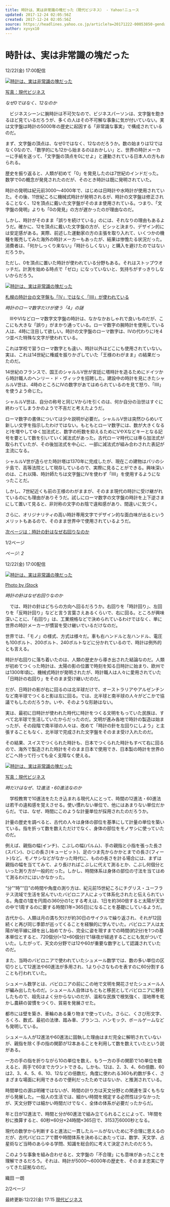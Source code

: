 ```yaml
---
title: 時計は、実は非常識の塊だった（現代ビジネス） - Yahoo!ニュース
updated: 2017-12-24 02:05:56Z
created: 2017-12-24 02:05:56Z
source: https://headlines.yahoo.co.jp/article?a=20171222-00053850-gendaibiz-soci
author: xyvyx10
---
```


# 時計は、実は非常識の塊だった

12/22(金) 17:00配信

[![時計は、実は非常識の塊だった](../_resources/20171222-00053850-gendaibiz-000-2-view.jpg)](https://headlines.yahoo.co.jp/article?a=20171222-00053850-gendaibiz-soci.view-000)

[写真：現代ビジネス](https://headlines.yahoo.co.jp/article?a=20171222-00053850-gendaibiz-soci.view-000)

*なぜ0ではなく、12なのか*

　ビジネスシーンに腕時計は不可欠なので、ビジネスパーソンは、文字盤を飽きるほど見ているだろうが、多くの人はその不可解な事象に気が付いていない。実は文字盤は時計の5000年の歴史に起因する「非常識な事実」で構成されているのだ。

まず、文字盤の頂点は、なぜ0ではなく、12なのだろうか。数の始まりは12ではなく0なので、「数学的にも12から始まるのはおかしい」と、世界の時計メーカーに手紙を送って、「文字盤の頂点を0にせよ」と運動されている日本人の方もおられる。

歴史を振り返ると、人類が初めて「0」を発見したのは7世紀のインドだった。数学で0の概念が発見されたのだが、そのとき時計は既に発明されていた。

時計の発明は紀元前3000～4000年で、はじめは日時計や水時計が使用されていた。その後、11世紀ころに機械式時計が発明されるが、時計の文字盤は修正されることなく、12を頂点に戴いた文字盤がそのまま使用されている。つまり、「文字盤の発明」よりも「0の発見」の方が遅かったのが理由なのだ。

しかし、時計がそのまま「誤りを続けている」のには、それなりの理由もあるようだ。確かに、12を頂点に戴いた文字盤の方が、ビシッと決まり、デザイン的には安定感がある。実際、前述した運動家の方の主張を取り入れて、いくつかの機種を販売してみた海外の時計メーカーもあったが、結果は惨憺たる状況だった。消費者は、「何かしっくり来ない」「時計らしくない」と購入を避けたのではないだろうか。

ただし、0を頂点に置いた時計が使われている分野もある。それはストップウオッチだ。計測を始める時点で「ゼロ」になっていないと、気持ちがすっきりしないからだろう。

[![時計は、実は非常識の塊だった](../_resources/20171222-00053850-gendaibiz-001-2-view.jpg)](https://headlines.yahoo.co.jp/article?a=20171222-00053850-gendaibiz-soci.view-001)

[札幌の時計台の文字盤も「IV」ではなく「IIII」が使われている](https://headlines.yahoo.co.jp/article?a=20171222-00053850-gendaibiz-soci.view-001)

*時計のローマ数字だけが使う「4」の謎*

　IIIやVIなどローマ数字文字盤の時計は、なかなかおしゃれで良いものだが、ここにも大きな「誤り」がまかり通っている。ローマ数字の腕時計を使用している人は、4時に注目して欲しい。時計の文字盤のローマ数字は、IVの代わりにIを4つ並べた特殊な文字が使われている。

これは学校で習うローマ数字とも違い、時計以外はどこにも使用されていない。実は、これは14世紀に権威を振りかざしていた「王様のわがまま」の結果だったのだ。

14世紀のフランスで、国王のシャルルV世が宮廷に塔時計を造るためにドイツから時計職人のヘンリー・ド・ヴィックを招聘した。建設中の時計を見にきたシャルルV世は、4時のところにIVの数字があてはめられているのを見て怒り、「IIII」を使うよう命じた。

シャルルV世は、自分の称号と同じVからIを引くのは、何か自分の治世はすぐに終わってしまうかのようで不吉だと考えたようだ。

ローマ数字の書体については少々説明が必要だ。シャルルV世は突然ひらめいて新しい文字を指示したわけではない。もともとローマ数字には、数が大きくなるとIを増やしてゆく加法式と、数字の桁数を抑えるためにVやXなどキーとなる記号を要として数を引いていく減法式があった。古代ローマ時代には専ら加法式が取られていたが、その後加法式を中心に、一部に減法式が組み合わされた表記が主流になる。

シャルルV世が造らせた時計塔は1370年に完成したが、現在この建物はパリのシテ島で、高等法院として現存しているので、実際に見ることができる。興味深いのは、これ以降、時計師たちは文字盤にIVを使わず「IIII」を使用するようになったことだ。

しかし、7世紀近くも前の王様のわがままが、そのまま現代の時計に受け継がれているのにも理由がありそうだ。試しにローマ数字の文字盤の時計を上下逆さまにして置いて見ると、非対称の文字のお陰で違和感があり、間違いに気づく。

さらに、オリジナリティの高い時計専用文字でデザイン的な面白味が出るというメリットもあるので、そのまま世界中で使用されているようだ。

 [次ページは：時計の針はなぜ右回りなのか](https://headlines.yahoo.co.jp/article?a=20171222-00053850-gendaibiz-soci&p=2)

1/2ページ

*ページ: 2*

12/22(金) 17:00配信

[![時計は、実は非常識の塊だった](../_resources/20171222-00053850-gendaibiz-002-2-view.jpg)](https://headlines.yahoo.co.jp/article?a=20171222-00053850-gendaibiz-soci.view-002)

[Photo by iStock](https://headlines.yahoo.co.jp/article?a=20171222-00053850-gendaibiz-soci.view-002)

*時計の針はなぜ右回りなのか*

　では、時計の針はどちらの方向へ回るだろうか。右回りを「時計回り」、左回りを「反時計回り」などと言う言葉さえあるくらいで、右に回る。ところが興味深いことに、「右回り」は、工業規格などで決められているわけではなく、単に世界の時計メーカーが慣習を受け継いでいるだけなのだ。

世界では、「モノ」の様式、方式は様々だ。車も右ハンドルと左ハンドル、電圧も100ボルト、200ボルト、240ボルトなどに分かれているので、時計は例外的とも言える。

時計が右回りに落ち着いたのは、人類の歴史から導き出された結論なのだ。人類が初めてつくった時計は、太陽の影の位置で時刻を知る日時計に始まり、欧州では1300年頃に、機械式時計が発明されたが、時計職人は人々に愛用されていた「日時計の右回り」をそのまま受け継いだのだ。

だが、日時計の影が右に回るのは北半球だけで、オーストラリアやアルゼンチンなど南半球でつくると影は左に回る。では、北半球と南半球の人々がどこかで協議でもしたのだろうか。いや、そのような形跡はない。

実は、最初に日時計が使われた時代に時計をつくる文明をもっていた民族は、すべて北半球で生活していたからだったのだ。文明が進み各地で時計の製造は始まったが、その段階で南半球の人々は、改めて「時計の針を左回りにしよう」と主張することもなく、北半球で完成された文字盤をそのまま受け入れたのだ。

その結果、スイスでつくられた時計も、日本でつくられた時計もすべて右に回るので、海外で製造された時計をそのまま日本で使用でき、日本製の時計を世界のどこへ持って行っても全く支障なく使える。

[![時計は、実は非常識の塊だった](../_resources/20171222-00053850-gendaibiz-003-2-view.jpg)](https://headlines.yahoo.co.jp/article?a=20171222-00053850-gendaibiz-soci.view-003)

[写真：現代ビジネス](https://headlines.yahoo.co.jp/article?a=20171222-00053850-gendaibiz-soci.view-003)

*時だけはなぜ、12進法・60進法なのか*

　学校教育で10進法をたたき込まれる現代人にとって、時間の12進法・60進法は若干の違和感を覚えさせる。使い慣れない単位で、他にはあまりない単位だからだ。では、なぜ、時間にこのような計量単位が採用されたのだろうか。

計量の歴史を調べると、古代の人々は身体の部位を基準にして計量の単位を築いている。指を折って数を数えただけでなく、身体の部位をモノサシに使っていたのだ。

例えば、親指の幅(インチ)、こぶしの幅(パルム)、手の親指と小指を張った長さ(スパン)、ひじの長さ(キュービット)、足のつま先からかかとまでの長さ(フィート)など。モノサシなどがなかった時代に、ものの長さを計る場合には、まずは親指の幅を当ててみて、より長ければこぶしに代えて測るとか、こぶし何個分といった測り方が一般的だった。しかし、時間体系は身体の部位の寸法を当てはめて測るわけにはいかなかった。

“分”“時”“日”の時間や角度の測り方は、紀元前15世紀ころにチグリス・ユーフラテス流域で生活を営んでいたバビロニア人によって体系化されたと伝えられている。角度の1度を円周の360分の1とする考えは、1日を約360倍すると太陽が天空の中で1周するのに要する時間(1年=365日)になることを基礎にしているようだ。

古代から、人類は月の満ち欠けが約30日のサイクルで繰り返され、それが12回続くと再び同じ季節が巡ってくることを経験的に学んでいた。バビロニア人は太陽が地平線に顔を出し始めてから、完全に姿を現すまでの時間(約2分)を1つの基本単位とすると、720個分(=12×60個分)で1昼夜が経過することにも気がついていた。したがって、天文の分野では12や60が重要な数字として認識されていたのだ。

また、当時のバビロニアで使われていたシュメール数学では、数の多い単位の区切りとして12進法や60進法が多用され、1より小さなものを表すのに60分割することも行われていた。

シュメール数学とは、バビロニアの前にこの地で文明を開花させたシュメール人が編み出したものだ。シュメール人自体はもともと移民としてバビロニアに移住したもので、祖先はよく分からないのだが、温和な民族で根気強く、湿地帯を乾かし農耕の習慣をつくり、貿易を発展させた。

都市には壁を築き、車輪のある乗り物まで使っていた。さらに、くさび形文字、ろくろ、数式、最初の法律、踏み車、ブランコ、ハンモック、ボールゲームなども発明している。

シュメール人が12進法や60進法に固執した理由はまだ完全に解明されていないが、親指を除く手の指の関節が12本あることを利用して数を数えていたという説がある。

一方の手の指を折りながら10の単位を数え、もう一方の手の関節で1の単位を数えると、両手で60までカウントできる。しかも、12は、2、3、4、6の倍数、60は2、3、4、5、6、10、12などの倍数だ。角度に使われる360も約数が多く、さまざまな場面に利用できるので便利だったためではないか、と推測されている。

時間単位の源は明確ではないが、時間の計り方は天文分野との関連を深くもちながら発展した。一般人の生活では、細かい時間を規定する必然性は少なかったが、天文分野では細かい時間だけでなく、全体の体系が必要だったからだ。

年と日が12進法で、時間と分が60進法で組み立てられることによって、1年間を秒に換算すると、60秒×60分×24時間×365日で、3153万6000秒となる。

現代の数学から判断すると進法に一貫したルールがないために不合理に思えるのだが、古代バビロニアで暦や時間体系を決めるにあたっては、数学、天文学、占星術など当時のあらゆる学問、知識を総合的に考えて決定されたのだろう。

このような事象を組み合わせると、文字盤の「不合理」にも意味があったことを理解できるだろう。それは、時計が5000～6000年の歴史を、そのまま忠実に守ってきた証拠なのだ。

織田 一朗

2/2ページ

最終更新:12/22(金) 17:15
 [現代ビジネス](https://news.yahoo.co.jp/media/list/?m=gendaibiz)